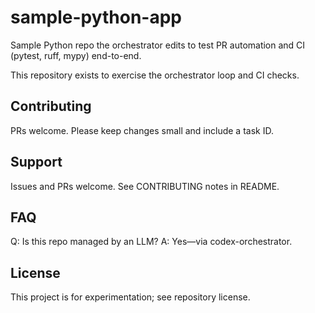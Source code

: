 # sample-python-app
Sample Python repo the orchestrator edits to test PR automation and CI (pytest, ruff, mypy) end-to-end.


This repository exists to exercise the orchestrator loop and CI checks.

## Contributing
PRs welcome. Please keep changes small and include a task ID.

## Support
Issues and PRs welcome. See CONTRIBUTING notes in README.

## FAQ
Q: Is this repo managed by an LLM?
A: Yes—via codex-orchestrator.

## License
This project is for experimentation; see repository license.
